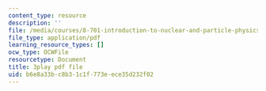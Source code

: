 ```yaml
---
content_type: resource
description: ''
file: /media/courses/8-701-introduction-to-nuclear-and-particle-physics-fall-2020/b6e8a33bc8b31c1f773eece35d232f02_nXzur-2hbkI.pdf
file_type: application/pdf
learning_resource_types: []
ocw_type: OCWFile
resourcetype: Document
title: 3play pdf file
uid: b6e8a33b-c8b3-1c1f-773e-ece35d232f02
---
```

